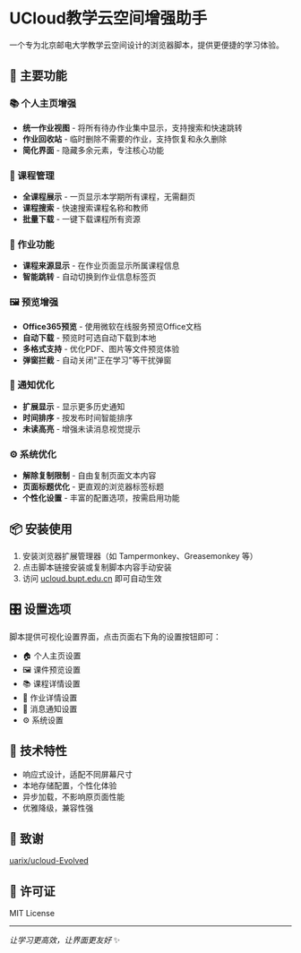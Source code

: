 # UCloud教学云空间增强助手

一个专为北京邮电大学教学云空间设计的浏览器脚本，提供更便捷的学习体验。

## 🚀 主要功能

### 📚 个人主页增强
- **统一作业视图** - 将所有待办作业集中显示，支持搜索和快速跳转
- **作业回收站** - 临时删除不需要的作业，支持恢复和永久删除
- **简化界面** - 隐藏多余元素，专注核心功能

### 🎯 课程管理
- **全课程展示** - 一页显示本学期所有课程，无需翻页
- **课程搜索** - 快速搜索课程名称和教师
- **批量下载** - 一键下载课程所有资源

### 📝 作业功能
- **课程来源显示** - 在作业页面显示所属课程信息
- **智能跳转** - 自动切换到作业信息标签页

### 🖼️ 预览增强
- **Office365预览** - 使用微软在线服务预览Office文档
- **自动下载** - 预览时可选自动下载到本地
- **多格式支持** - 优化PDF、图片等文件预览体验
- **弹窗拦截** - 自动关闭"正在学习"等干扰弹窗

### 📢 通知优化
- **扩展显示** - 显示更多历史通知
- **时间排序** - 按发布时间智能排序
- **未读高亮** - 增强未读消息视觉提示

### ⚙️ 系统优化
- **解除复制限制** - 自由复制页面文本内容
- **页面标题优化** - 更直观的浏览器标签标题
- **个性化设置** - 丰富的配置选项，按需启用功能

## 📦 安装使用

1. 安装浏览器扩展管理器（如 Tampermonkey、Greasemonkey 等）
2. 点击脚本链接安装或复制脚本内容手动安装
3. 访问 [ucloud.bupt.edu.cn](https://ucloud.bupt.edu.cn) 即可自动生效

## 🎛️ 设置选项

脚本提供可视化设置界面，点击页面右下角的设置按钮即可：
- 🏠 个人主页设置
- 🖼️ 课件预览设置  
- 📚 课程详情设置
- 📝 作业详情设置
- 📢 消息通知设置
- ⚙️ 系统设置

## 🔧 技术特性

- 响应式设计，适配不同屏幕尺寸
- 本地存储配置，个性化体验
- 异步加载，不影响原页面性能
- 优雅降级，兼容性强

## 👥 致谢
[uarix/ucloud-Evolved](https://github.com/uarix/ucloud-Evolved)

## 📄 许可证

MIT License

---

*让学习更高效，让界面更友好* ✨
